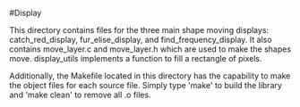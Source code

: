 #Display

This directory contains files for the three main shape moving displays:
catch_red_display, fur_elise_display, and find_frequency_display. It also
contains move_layer.c and move_layer.h which are used to make the shapes
move. display_utils implements a function to fill a rectangle of pixels.

Additionally, the Makefile located in this directory has the capability to
make the object files for each source file. Simply type 'make' to build the
library and 'make clean' to remove all .o files.

